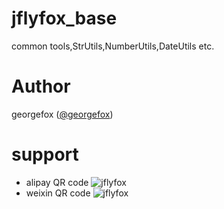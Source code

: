 # jflyfox_base
common tools,StrUtils,NumberUtils,DateUtils etc.

# Author
georgefox ([@georgefox](https://github.com/jflyfox))<br/>

# support
* alipay QR code
![jflyfox](http://ww1.sinaimg.cn/mw690/3fc7e281jw1eqec436tzwj2074074mxr.jpg "Open source support(alipay)")
* weixin QR code
![jflyfox](http://ww1.sinaimg.cn/mw690/3fc7e281jw1es3jr0k25xj20a50a5q3v.jpg "Open source support(weixin)")